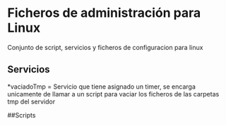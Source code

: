 # Ficheros de administración para Linux
Conjunto de script, servicios y ficheros de configuracion para linux

## Servicios
*vaciadoTmp = Servicio que tiene asignado un timer, se encarga unicamente de llamar a un script para vaciar los ficheros de las carpetas tmp del servidor

##Scripts
